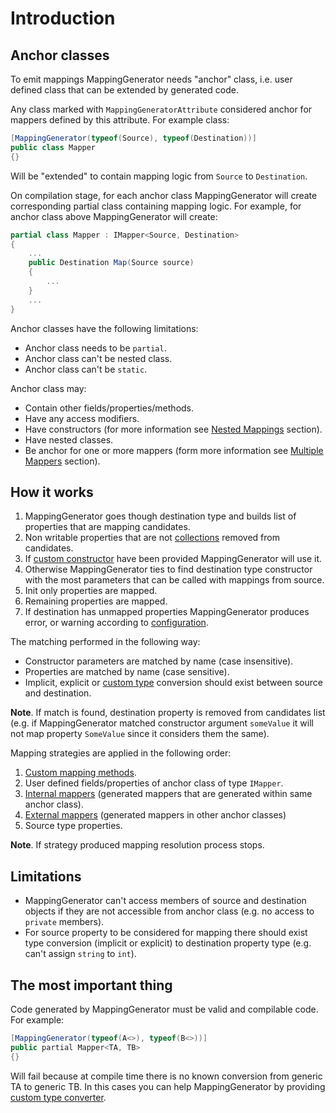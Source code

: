 # Introduction

## Anchor classes

To emit mappings MappingGenerator needs "anchor" class, i.e. user defined class that can be extended by generated code.

Any class marked with `MappingGeneratorAttribute` considered anchor for mappers defined by this attribute. For example class:

```csharp
[MappingGenerator(typeof(Source), typeof(Destination))]
public class Mapper
{}
```

Will be "extended" to contain mapping logic from `Source` to `Destination`.

On compilation stage, for each anchor class MappingGenerator will create corresponding partial class containing mapping logic. For example, for anchor class above MappingGenerator will create:

```csharp
partial class Mapper : IMapper<Source, Destination>
{
    ...
    public Destination Map(Source source)
    {
        ...
    }
    ...
}
```

Anchor classes have the following limitations:

* Anchor class needs to be `partial`.
* Anchor class can't be nested class.
* Anchor class can't be `static`.

Anchor class may:

* Contain other fields/properties/methods.
* Have any access modifiers.
* Have constructors (for more information see [Nested Mappings](./NestedMappings.md) section).
* Have nested classes.
* Be anchor for one or more mappers (form more information see [Multiple Mappers](./MultipleMappers.md) section).

## How it works

1. MappingGenerator goes though destination type and builds list of properties that are mapping candidates.
2. Non writable properties that are not [collections](./ListsAndArrays.md) removed from candidates.
3. If [custom constructor](./Construction.md) have been provided MappingGenerator will use it.
4. Otherwise MappingGenerator ties to find destination type constructor with the most parameters that can be called with mappings from source.
5. Init only properties are mapped.
6. Remaining properties are mapped.
7. If destination has unmapped properties MappingGenerator produces error, or warning according to [configuration](./Configuration.md).

The matching performed in the following way:

* Constructor parameters are matched by name (case insensitive).
* Properties are matched by name (case sensitive).
* Implicit, explicit or [custom type](./CustomTypeConverters.md) conversion should exist between source and destination.

**Note**. If match is found, destination property is removed from candidates list (e.g. if MappingGenerator matched constructor argument `someValue` it will not map property `SomeValue` since it considers them the same).

Mapping strategies are applied in the following order:

1. [Custom mapping methods](./CustomMapping.md).
2. User defined fields/properties of anchor class of type `IMapper`.
3. [Internal mappers](./MultipleMappers.md) (generated mappers that are generated within same anchor class).
4. [External mappers](./NestedMappings.md) (generated mappers in other anchor classes)
5. Source type properties.

**Note**. If strategy produced mapping resolution process stops.

## Limitations

* MappingGenerator can't access members of source and destination objects if they are not accessible from anchor class (e.g. no access to `private` members).
* For source property to be considered for mapping there should exist type conversion (implicit or explicit) to destination property type (e.g. can't assign `string` to `int`).

## The most important thing

Code generated by MappingGenerator must be valid and compilable code. For example:

```csharp
[MappingGenerator(typeof(A<>), typeof(B<>))]
public partial Mapper<TA, TB>
{}
```

Will fail because at compile time there is no known conversion from generic TA to generic TB. In this cases you can help MappingGenerator by providing [custom type converter](./CustomTypeConverters.md).
